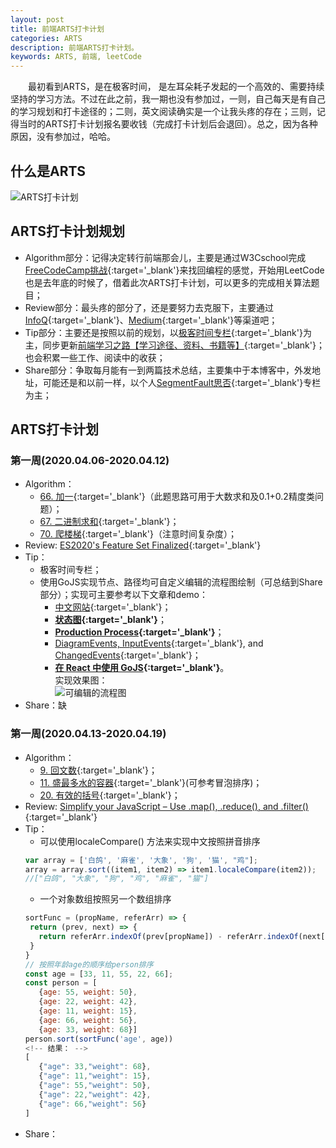 ```yaml
---
layout: post
title: 前端ARTS打卡计划
categories: ARTS
description: 前端ARTS打卡计划。
keywords: ARTS, 前端, leetCode
---
```


&emsp;&emsp;最初看到ARTS，是在极客时间， 是左耳朵耗子发起的一个高效的、需要持续坚持的学习方法。不过在此之前，我一期也没有参加过，一则，自己每天是有自己的学习规划和打卡途径的；二则，英文阅读确实是一个让我头疼的存在；三则，记得当时的ARTS打卡计划报名要收钱（完成打卡计划后会退回）。总之，因为各种原因，没有参加过，哈哈。


## 什么是ARTS
![ARTS打卡计划]({{site.url}}{{site.baseurl}}/images/posts/arts/artsinfo.jpg?raw=true)   

## ARTS打卡计划规划
- Algorithm部分：记得决定转行前端那会儿，主要是通过W3Cschool完成[FreeCodeCamp挑战](https://www.w3cschool.cn/codecamp){:target='_blank'}来找回编程的感觉，开始用LeetCode也是去年底的时候了，借着此次ARTS打卡计划，可以更多的完成相关算法题目；
- Review部分：最头疼的部分了，还是要努力去克服下，主要通过[InfoQ](https://www.infoq.com/){:target='_blank'}、[Medium](https://medium.com/){:target='_blank'}等渠道吧；
- Tip部分：主要还是按照以前的规划，以[极客时间专栏](https://time.geekbang.org/){:target='_blank'}为主，同步更新[前端学习之路【学习途径、资料、书籍等】](https://king-hcj.github.io/2019/12/22/front-end-engineer/){:target='_blank'}；也会积累一些工作、阅读中的收获；
- Share部分：争取每月能有一到两篇技术总结，主要集中于本博客中，外发地址，可能还是和以前一样，以个人[SegmentFault思否](https://segmentfault.com/u/king_hcj/articles){:target='_blank'}专栏为主；

## ARTS打卡计划
### 第一周(2020.04.06-2020.04.12)
- Algorithm：
   - [66. 加一](https://leetcode-cn.com/problems/plus-one/){:target='_blank'}（此题思路可用于大数求和及0.1+0.2精度类问题）；
   - [67. 二进制求和](https://leetcode-cn.com/problems/add-binary/){:target='_blank'}；
   - [70. 爬楼梯](https://leetcode-cn.com/problems/climbing-stairs/){:target='_blank'}（注意时间复杂度）；
- Review: [ES2020's Feature Set Finalized](https://www.infoq.com/news/2020/04/es2020-features/?itm_source=infoq&itm_medium=popular_widget&itm_campaign=popular_content_list&itm_content=){:target='_blank'}
- Tip：
   - 极客时间专栏；
   - 使用GoJS实现节点、路径均可自定义编辑的流程图绘制（可总结到Share部分）；实现可主要参考以下文章和demo：
      - [中文网站](https://gojs.net.cn/index.html){:target='_blank'}；
      - **[状态图](https://gojs.net.cn/samples/stateChart.html){:target='_blank'}**；
      - **[Production Process](https://gojs.net.cn/samples/productionProcess.html){:target='_blank'}**；
      - [DiagramEvents, InputEvents](https://gojs.net/latest/intro/events.html){:target='_blank'}, and [ChangedEvents](https://gojs.net/latest/intro/changedEvents.html){:target='_blank'}；
      - **[在 React 中使用 GoJS](https://gojs.net.cn/intro/react.html#stateful){:target='_blank'}**。   
实现效果图：   
![可编辑的流程图]({{site.url}}{{site.baseurl}}/images/posts/arts/gojs.png?raw=true)   
- Share：缺

### 第一周(2020.04.13-2020.04.19)
- Algorithm：
   - [9. 回文数](https://leetcode-cn.com/problems/palindrome-number/){:target='_blank'}；
   - [11. 盛最多水的容器](https://leetcode-cn.com/problems/container-with-most-water/){:target='_blank'}(可参考冒泡排序)；
   - [20. 有效的括号](https://leetcode-cn.com/problems/valid-parentheses/){:target='_blank'}；
- Review: [Simplify your JavaScript – Use .map(), .reduce(), and .filter()](https://medium.com/poka-techblog/simplify-your-javascript-use-map-reduce-and-filter-bd02c593cc2d){:target='_blank'}
- Tip：
   <!-- - [EJS](https://ejs.bootcss.com/){:target='_blank'} -->
   - 可以使用localeCompare() 方法来实现中文按照拼音排序
   ```js
   var array = ['白鸽', '麻雀', '大象', '狗', '猫', "鸡"];
   array = array.sort((item1, item2) => item1.localeCompare(item2));
   //["白鸽", "大象", "狗", "鸡", "麻雀", "猫"]
   ```
   - 一个对象数组按照另一个数组排序
   ```js
  sortFunc = (propName, referArr) => {
    return (prev, next) => {
      return referArr.indexOf(prev[propName]) - referArr.indexOf(next[propName])
    }
  }
   // 按照年龄age的顺序给person排序 
   const age = [33, 11, 55, 22, 66]; 
   const person = [
      {age: 55, weight: 50},
      {age: 22, weight: 42},
      {age: 11, weight: 15},
      {age: 66, weight: 56},
      {age: 33, weight: 68}]
   person.sort(sortFunc('age', age)) 
   <!-- 结果： -->
   [
      {"age": 33,"weight": 68},
      {"age": 11,"weight": 15},
      {"age": 55,"weight": 50},
      {"age": 22,"weight": 42},
      {"age": 66,"weight": 56}
   ]
  ```
<!-- ![]({{site.url}}{{site.baseurl}}/images/posts/arts/gojs.png?raw=true)    -->
- Share：

